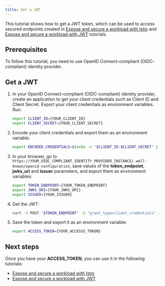 ```yaml
---
title: Get a JWT
---
```


This tutorial shows how to get a JWT token, which can be used to access secured endpoints created in [Expose and secure a workload with Istio](./apix-04-expose-and-secure-workload-istio.md) and [Expose and secure a workload with JWT](./apix-04-expose-and-secure-workload-jwt.md) tutorials.

## Prerequisites

To follow this tutorial, you need to use OpenID Connect-compliant (OIDC-compliant) identity provider.

## Get a JWT

1. In your OpenID Connect-compliant (OIDC-compliant) identity provider, create an application to get your client credentials such as Client ID and Client Secret. Export your client credentials as environment variables. Run:

   ```bash
   export CLIENT_ID={YOUR_CLIENT_ID}
   export CLIENT_SECRET={YOUR_CLIENT_SECRET}
   ```

2. Encode your client credentials and export them as an environment variable:

   ```bash
   export ENCODED_CREDENTIALS=$(echo -n "$CLIENT_ID:$CLIENT_SECRET" | base64)
   ```

3. In your browser, go to `https://YOUR_OIDC_COMPLIANT_IDENTITY_PROVIDER_INSTANCE/.well-known/openid-configuration`, save values of the **token_endpoint**, **jwks_uri** and **issuer** parameters, and export them as environment variables:

   ```bash
   export TOKEN_ENDPOINT={YOUR_TOKEN_ENDPOINT}
   export JWKS_URI={YOUR_JWKS_URI}
   export ISSUER={YOUR_ISSUER}
   ```

4. Get the JWT:

   ```bash
   curl -X POST "$TOKEN_ENDPOINT" -d "grant_type=client_credentials" -d "client_id=$CLIENT_ID" -H "Content-Type: application/x-www-form-urlencoded" -H "Authorization: Basic $ENCODED_CREDENTIALS"
   ```

5. Save the token and export it as an environment variable:

   ```bash
   export ACCESS_TOKEN={YOUR_ACCESSS_TOKEN}
   ```

## Next steps

Once you have your **ACCESS_TOKEN**, you can use it in the following tutorials:

- [Expose and secure a workload with Istio](./apix-04-expose-and-secure-workload-istio.md)
- [Expose and secure a workload with JWT](./apix-04-expose-and-secure-workload-jwt.md)
